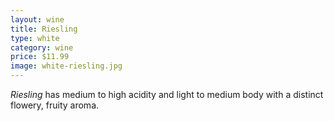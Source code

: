 ```yaml
---
layout: wine
title: Riesling
type: white
category: wine
price: $11.99
image: white-riesling.jpg
---
```


*Riesling* has medium to high acidity and light to medium body with a distinct flowery, fruity aroma.

